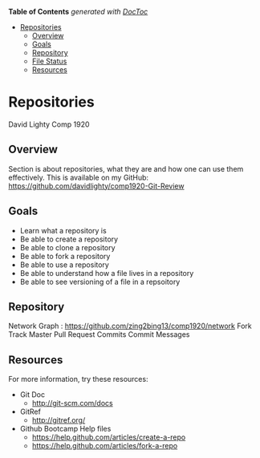 **Table of Contents**  *generated with [DocToc](http://doctoc.herokuapp.com/)*

- [Repositories 
](#repositories)
	- [Overview
](#overview)
	- [Goals
](#goals)
	- [Repository
](#repository)
	- [File Status
](#file-status)
	- [Resources
](#resources)

Repositories 
============

David Lighty
Comp 1920

Overview
--------
Section is about repositories, what they are and how one can use them effectively.
This is available on my GitHub: https://github.com/davidlighty/comp1920-Git-Review

Goals
-----
* Learn what a repository is
* Be able to create a repository
* Be able to clone a repository
* Be able to fork a repository
* Be able to use a repository
* Be able to understand how a file lives in a repository
* Be able to see versioning of a file in a repsoitory


Repository
----------
Network Graph : https://github.com/zing2bing13/comp1920/network
Fork
Track Master
Pull Request
Commits
	Commit Messages


Resources
---------
For more information, try these resources:
* Git Doc
	* http://git-scm.com/docs
* GitRef
	* http://gitref.org/
* Github Bootcamp Help files
	* https://help.github.com/articles/create-a-repo
	* https://help.github.com/articles/fork-a-repo

